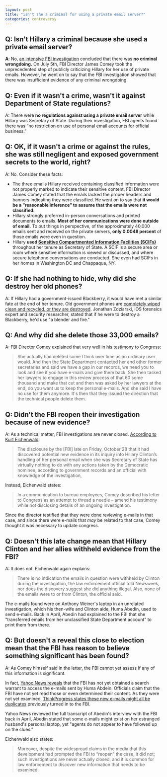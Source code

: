 ```yaml
---  
layout: post  
title: "isn't she a criminal for using a private email server?"  
categories: controversy
---  
```


 
## Q: Isn't Hillary a criminal because she used a private email server?
  
**A**: No, [an intensive FBI investigation](http://www.politico.com/magazine/story/2016/09/hillary-clinton-emails-2016-server-state-department-fbi-214307) concluded that there was **no criminal wrongdoing.** On July 5th, FBI Director James Comey took the unprecedented step of publicly criticizing Hillary for her use of private emails. However, he went on to say that the FBI investigation showed that there was insufficient evidence of any criminal wrongdoing.  

## Q: Even if it wasn't a crime, wasn't it against Department of State regulations?

A: There were **no regulations against using a private email server** while Hillary was Secretary of State. During their investigation, FBI agents found there was “no restriction on use of personal email accounts for official business.”

## Q: OK, if it wasn't a crime or against the rules, she was still negligent and exposed government secrets to the world, right?

A: No. Consider these facts:

* The three emails Hillary received containing classified information were not properly marked to indicate their sensitive content. FBI Director James Comey stated that the emails lacked the proper headers and banners indicating they were classified. He went on to say that **it would be a “reasonable inference” to assume that the emails were not classified.**
* Hillary strongly preferred in-person conversations and printed documents to emails. **Most of her communications were done outside of email.** To put things in perspective, of the approximately 40,000 emails sent and received on the private servers, **only 0.0048 percent** of those emails were even in question.
* Hillary **used [Sensitive Compartmented Information Facilities (SCIFs)](https://en.wikipedia.org/wiki/Sensitive_Compartmented_Information_Facility)** throughout her tenure as Secretary of State. A SCIF is a secure area or room where sensitive information is viewed or discussed, and where secure telephone conversations are conducted. She even had SCIFs in her homes in Washington DC and Chappaqua, NY.

## Q: If she had nothing to hide, why did she destroy her old phones?

A: If Hillary had a government-issued Blackberry, it would have met a similar fate at the end of her tenure. Old government phones are  [completely wiped clean and recycled, or they are destroyed](https://www.wired.com/2016/09/actually-clinton-destroyed-phones-better/). Jonathan Zdziarski, iOS forensics expert and security researcher, stated that if he were to destroy a Blackberry, he'd use "a blender and fire."

## Q: And why did she delete those 33,000 emails?

A: FBI Director Comey explained that very well in his [testimony to Congress](https://www.c-span.org/video/?412315-1/fbi-director-james-comey-testifies-hillary-clinton-email-probe&live):

> She actually had deleted some I think over time as an ordinary user would. And then the State Department contacted her and other former secretaries and said we have a gap in our records, we need you to look and see if you have e-mails and give them back. She then tasked her lawyers to engage in this review process of that 60 some thousand and make that cut and then was asked by her lawyers at the end, do you want us to keep the personal e-mails. And she said I have no use for them anymore. It's then that they issued the direction that the technical people delete them.

## Q: Didn't the FBI reopen their investigation because of new evidence?

A: As a technical matter, FBI investigations are never closed. [According to Kurt Eichenwald](http://www.newsweek.com/hillary-clinton-emails-fbi-comey-donald-trump-anthony-weiner-huma-abedin-514918):

> The disclosure by the [FBI] late on Friday, October 28 that it had discovered potential new evidence in its inquiry into Hillary Clinton’s handling of her personal email when she was Secretary of State has virtually nothing to do with any actions taken by the Democratic nominee, according to government records and an official with knowledge of the investigation,

Instead, Eichenwald states:

> In a communication to bureau employees, Comey described his letter to Congress as an attempt to thread a needle – amend his testimony while not disclosing details of an ongoing investigation.

Since the director testified that they were done reviewing e-mails in that case, and since there were e-mails that _may_ be related to that case, Comey thought it was necessary to update congress.

## Q: Doesn't this late change mean that Hillary Clinton and her allies withheld evidence from the FBI?

A: It does not. Eichenwald again explains:

> There is no indication the emails in question were withheld by Clinton during the investigation, the law enforcement official told Newsweek, nor does the discovery suggest she did anything illegal. Also, none of the emails were to or from Clinton, the official said.

The e-mails found were on Anthony Weiner's laptop in an unrelated investigation, which his then-wife and Clinton aide, Huma Abedin, used to send e-mails. Back in April, Abedin had explained to the FBI that she "transferred emails from her unclassified State Department account" to print them from there.

## Q: But doesn't a reveal this close to election mean that the FBI has reason to believe something significant has been found?

A: As Comey himself said in the letter, the FBI cannot yet assess if any of this information is significant.

In fact, [Yahoo News reveals](https://www.yahoo.com/news/comey-wrote-bombshell-letter-to-congress-before-fbi-had-reviewed-new-emails-220219586.html) that the FBI has not yet obtained a search warrant to access the e-mails sent by Huma Abdein. Officials claim that the FBI have not yet read those or even determined their content. As they were not yet examined, [ThinkProgress states these new e-mails might all be duplicates](https://thinkprogress.org/the-new-clinton-emails-might-all-be-duplicates-d4bce69479c5#.l5lxckko6) previously turned in to the FBI.

Yahoo News reviewed the full transcript of Abedin's interview with the FBI back in April, Abedin stated that some e-mails might exist on her estranged husband's personal laptop, yet "agents do not appear to have followed up on the clues."

Eichenwald also states:

> Moreover, despite the widespread claims in the media that this development had prompted the FBI to &ldquo;reopen&rdquo; the case, it did not; such investigations are never actually closed, and it is common for law enforcement to discover new information that needs to be examined.


